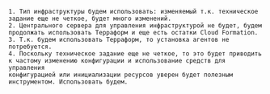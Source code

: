 	1. Тип инфраструктуры будем использовать: изменяемый т.к. техническое задание еще не четкое, будет много изменений.
	2. Центрального сервера для управления инфраструктурой не будет, будем продолжать использовать Терраформ и еще есть остатки Сloud Formation.
	3. Т.к. будем использовать Терраформ, то установка агентов не потребуется. 
	4. Поскольку техническое задание еще не четкое, то это будет приводить к частому изменению конфигурации и использование средств для управления 
	конфигурацией или инициализации ресурсов уверен будет полезным инструментом. Использовать будем.

